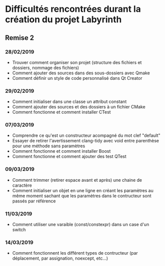 # Difficultés rencontrées durant la création du projet Labyrinth

## Remise 2

### 28/02/2019
* Trouver comment organiser son projet (structure des fichiers et dossiers, nommage des fichiers)
* Comment ajouter des sources dans des sous-dossiers avec Qmake
* Comment définir un style de code personnalisé dans Qt Creator

### 29/02/2019
* Comment initialiser dans une classe un attribut constant
* Comment ajouter des sources et des dossiers à un fichier CMake
* Comment fonctionne et comment installer CTest

### 07/03/2019
* Comprendre ce qu'est un constructeur acompagné du mot clef "default"
* Essayer de retirer l'avertissement clang-tidy avec void entre parenthèse pour une méthode sans paramètres
* Comment fonctionne et comment installer Boost
* Comment fonctionne et comment ajouter des test QTest

### 09/03/2019
* Comment trimmer (retirer espace avant et après) une chaine de caractère
* Comment initialiser un objet en une ligne en créant les paramètres au même moment sachant que les paramètres dans le contructeur sont passés par référence

### 11/03/2019
* Comment utiliser une varaible (const/constexpr) dans un case d'un switch
  
### 14/03/2019
* Comment fonctionnent les différent types de contructeur (par déplacement, par assignation, noexcept, etc...)

